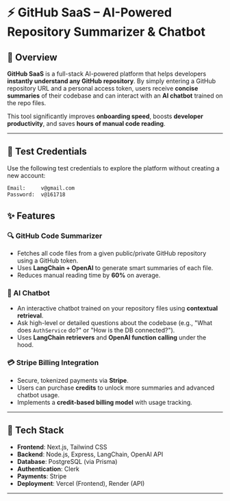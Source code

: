 

# ⚡ GitHub SaaS – AI-Powered Repository Summarizer & Chatbot
[](https://saas-55ui.vercel.app/)


## 🚀 Overview   

**GitHub SaaS** is a full-stack AI-powered platform that helps developers **instantly understand any GitHub repository**. By simply entering a GitHub repository URL and a personal access token, users receive **concise summaries** of their codebase and can interact with an **AI chatbot** trained on the repo files.

This tool significantly improves **onboarding speed**, boosts **developer productivity**, and saves **hours of manual code reading**.

---
## 🧪 Test Credentials

Use the following test credentials to explore the platform without creating a new account:

```bash
Email:     v@gmail.com
Password:  v@161718
```
## ✨ Features

### 🔍 GitHub Code Summarizer
- Fetches all code files from a given public/private GitHub repository using a GitHub token.
- Uses **LangChain + OpenAI** to generate smart summaries of each file.
- Reduces manual reading time by **60%** on average.

### 🤖 AI Chatbot
- An interactive chatbot trained on your repository files using **contextual retrieval**.
- Ask high-level or detailed questions about the codebase (e.g., "What does `AuthService` do?" or "How is the DB connected?").
- Uses **LangChain retrievers** and **OpenAI function calling** under the hood.

### 💳 Stripe Billing Integration
- Secure, tokenized payments via **Stripe**.
- Users can purchase **credits** to unlock more summaries and advanced chatbot usage.
- Implements a **credit-based billing model** with usage tracking.

---

## 🔧 Tech Stack

- **Frontend**: Next.js, Tailwind CSS
- **Backend**: Node.js, Express, LangChain, OpenAI API
- **Database**: PostgreSQL (via Prisma)
- **Authentication**: Clerk
- **Payments**: Stripe
- **Deployment**: Vercel (Frontend), Render (API)

---


